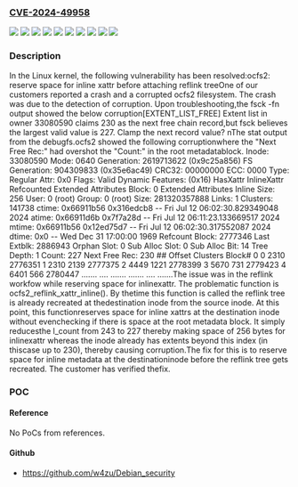 ### [CVE-2024-49958](https://cve.mitre.org/cgi-bin/cvename.cgi?name=CVE-2024-49958)
![](https://img.shields.io/static/v1?label=Product&message=Linux&color=blue)
![](https://img.shields.io/static/v1?label=Version&message=&color=brightgreen)
![](https://img.shields.io/static/v1?label=Version&message=1926bf8ae44d80c9f50103f11fc4f17e2e2bf684%20&color=brightgreen)
![](https://img.shields.io/static/v1?label=Version&message=1e7e4c9ae2a78a6791a2ca91a6a400f94855f01e%20&color=brightgreen)
![](https://img.shields.io/static/v1?label=Version&message=26a849f49fb3347d126a0ed6611173f903374ef4%20&color=brightgreen)
![](https://img.shields.io/static/v1?label=Version&message=3.11%20&color=brightgreen)
![](https://img.shields.io/static/v1?label=Version&message=3a32958d2ac96070c53d04bd8e013c97b260b5e6%20&color=brightgreen)
![](https://img.shields.io/static/v1?label=Version&message=93f26306db89c9dc37885b76a1082e6d54d23b16%20&color=brightgreen)
![](https://img.shields.io/static/v1?label=Version&message=ef962df057aaafd714f5c22ba3de1be459571fdf%20&color=brightgreen)
![](https://img.shields.io/static/v1?label=Vulnerability&message=n%2Fa&color=blue)

### Description

In the Linux kernel, the following vulnerability has been resolved:ocfs2: reserve space for inline xattr before attaching reflink treeOne of our customers reported a crash and a corrupted ocfs2 filesystem. The crash was due to the detection of corruption.  Upon troubleshooting,the fsck -fn output showed the below corruption[EXTENT_LIST_FREE] Extent list in owner 33080590 claims 230 as the next free chain record,but fsck believes the largest valid value is 227.  Clamp the next record value? nThe stat output from the debugfs.ocfs2 showed the following corruptionwhere the "Next Free Rec:" had overshot the "Count:" in the root metadatablock.        Inode: 33080590   Mode: 0640   Generation: 2619713622 (0x9c25a856)        FS Generation: 904309833 (0x35e6ac49)        CRC32: 00000000   ECC: 0000        Type: Regular   Attr: 0x0   Flags: Valid        Dynamic Features: (0x16) HasXattr InlineXattr Refcounted        Extended Attributes Block: 0  Extended Attributes Inline Size: 256        User: 0 (root)   Group: 0 (root)   Size: 281320357888        Links: 1   Clusters: 141738        ctime: 0x66911b56 0x316edcb8 -- Fri Jul 12 06:02:30.829349048 2024        atime: 0x66911d6b 0x7f7a28d -- Fri Jul 12 06:11:23.133669517 2024        mtime: 0x66911b56 0x12ed75d7 -- Fri Jul 12 06:02:30.317552087 2024        dtime: 0x0 -- Wed Dec 31 17:00:00 1969        Refcount Block: 2777346        Last Extblk: 2886943   Orphan Slot: 0        Sub Alloc Slot: 0   Sub Alloc Bit: 14        Tree Depth: 1   Count: 227   Next Free Rec: 230        ## Offset        Clusters       Block#        0  0             2310           2776351        1  2310          2139           2777375        2  4449          1221           2778399        3  5670          731            2779423        4  6401          566            2780447        .......          ....           .......        .......          ....           .......The issue was in the reflink workfow while reserving space for inlinexattr.  The problematic function is ocfs2_reflink_xattr_inline().  By thetime this function is called the reflink tree is already recreated at thedestination inode from the source inode.  At this point, this functionreserves space for inline xattrs at the destination inode without evenchecking if there is space at the root metadata block.  It simply reducesthe l_count from 243 to 227 thereby making space of 256 bytes for inlinexattr whereas the inode already has extents beyond this index (in thiscase up to 230), thereby causing corruption.The fix for this is to reserve space for inline metadata at the destinationinode before the reflink tree gets recreated. The customer has verified thefix.

### POC

#### Reference
No PoCs from references.

#### Github
- https://github.com/w4zu/Debian_security

